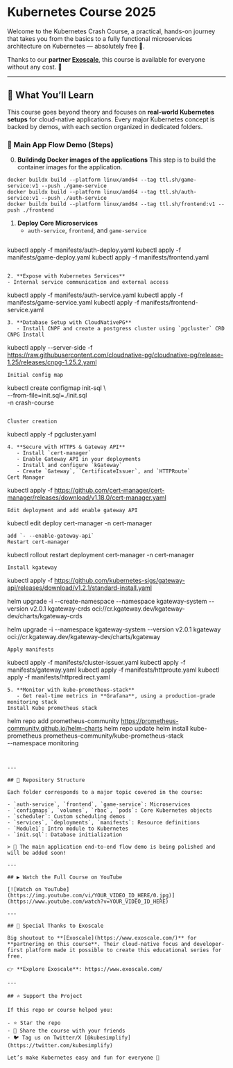 # Kubernetes Course 2025

Welcome to the Kubernetes Crash Course, a practical, hands-on journey that takes you from the basics to a fully functional microservices architecture on Kubernetes — absolutely free 🎉.

Thanks to our **partner [Exoscale](https://www.exoscale.com/)**, this course is available for everyone without any cost. 🙌

---

## 🧠 What You’ll Learn

This course goes beyond theory and focuses on **real-world Kubernetes setups** for cloud-native applications. Every major Kubernetes concept is backed by demos, with each section organized in dedicated folders.

### 🔁 Main App Flow Demo (Steps)
0. **Buildindg Docker images of the applications**
This step is to build the container images for the application. 
```
docker buildx build --platform linux/amd64 --tag ttl.sh/game-service:v1 --push ./game-service
docker buildx build --platform linux/amd64 --tag ttl.sh/auth-service:v1 --push ./auth-service
docker buildx build --platform linux/amd64 --tag ttl.sh/frontend:v1 --push ./frontend
```

1. **Deploy Core Microservices**  
   - `auth-service`, `frontend`, and `game-service`
   ```
kubectl apply -f manifests/auth-deploy.yaml
kubectl apply -f manifests/game-deploy.yaml
kubectl apply -f manifests/frontend.yaml
   ```

2. **Expose with Kubernetes Services**  
   - Internal service communication and external access
```
kubectl apply -f manifests/auth-service.yaml
kubectl apply -f manifests/game-service.yaml
kubectl apply -f manifests/frontend-service.yaml
```
3. **Database Setup with CloudNativePG**  
   - Install CNPF and create a postgress cluster using `pgcluster` CRD
CNPG Install 
```
kubectl apply --server-side -f \
  https://raw.githubusercontent.com/cloudnative-pg/cloudnative-pg/release-1.25/releases/cnpg-1.25.2.yaml
```
Initial config map  
```
 kubectl create configmap init-sql \                                      
  --from-file=init.sql=./init.sql \
  -n crash-course
```

Cluster creation 
```
kubectl apply -f pgcluster.yaml
```
4. **Secure with HTTPS & Gateway API**  
   - Install `cert-manager`  
   - Enable Gateway API in your deployments  
   - Install and configure `kGateway`  
   - Create `Gateway`, `CertificateIssuer`, and `HTTPRoute`
Cert Manager 
```
kubectl apply -f https://github.com/cert-manager/cert-manager/releases/download/v1.18.0/cert-manager.yaml
```
Edit deployment and add enable gateway API 

```
kubectl edit deploy cert-manager -n cert-manager
```
add `- --enable-gateway-api`
Restart cert-manager
```
kubectl rollout restart deployment cert-manager -n cert-manager
```
Install kgateway 
```
kubectl apply -f https://github.com/kubernetes-sigs/gateway-api/releases/download/v1.2.1/standard-install.yaml

helm upgrade -i --create-namespace --namespace kgateway-system --version v2.0.1 kgateway-crds oci://cr.kgateway.dev/kgateway-dev/charts/kgateway-crds

helm upgrade -i --namespace kgateway-system --version v2.0.1 kgateway oci://cr.kgateway.dev/kgateway-dev/charts/kgateway

```
Apply manifests 

```
kubectl apply -f manifests/cluster-issuer.yaml
kubectl apply -f manifests/gateway.yaml
kubectl apply -f manifests/httproute.yaml
kubectl apply -f manifests/httpredirect.yaml
```
5. **Monitor with kube-prometheus-stack**  
   - Get real-time metrics in **Grafana**, using a production-grade monitoring stack
Install Kube prometheus stack
```
helm repo add prometheus-community https://prometheus-community.github.io/helm-charts
helm repo update
helm install kube-prometheus prometheus-community/kube-prometheus-stack \
  --namespace monitoring
```


---

## 📁 Repository Structure

Each folder corresponds to a major topic covered in the course:

- `auth-service`, `frontend`, `game-service`: Microservices
- `configmaps`, `volumes`, `rbac`, `pods`: Core Kubernetes objects
- `scheduler`: Custom scheduling demos
- `services`, `deployments`, `manifests`: Resource definitions
- `Module1`: Intro module to Kubernetes
- `init.sql`: Database initialization

> 🚧 The main application end-to-end flow demo is being polished and will be added soon!

---

## ▶️ Watch the Full Course on YouTube

[![Watch on YouTube](https://img.youtube.com/vi/YOUR_VIDEO_ID_HERE/0.jpg)](https://www.youtube.com/watch?v=YOUR_VIDEO_ID_HERE)

---

## 🤝 Special Thanks to Exoscale

Big shoutout to **[Exoscale](https://www.exoscale.com/)** for **partnering on this course**. Their cloud-native focus and developer-first platform made it possible to create this educational series for free.

👉 **Explore Exoscale**: https://www.exoscale.com/

---

## ⭐ Support the Project

If this repo or course helped you:

- ⭐ Star the repo  
- 📣 Share the course with your friends  
- 🐦 Tag us on Twitter/X [@kubesimplify](https://twitter.com/kubesimplify)

Let’s make Kubernetes easy and fun for everyone 🚀
